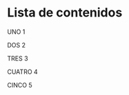 <h1>Lista de contenidos</h1>
<p> UNO 1 </p>
<p> DOS 2 </p>
<p> TRES 3 </p>
<p> CUATRO 4 </p>
<p> CINCO 5 </p>
